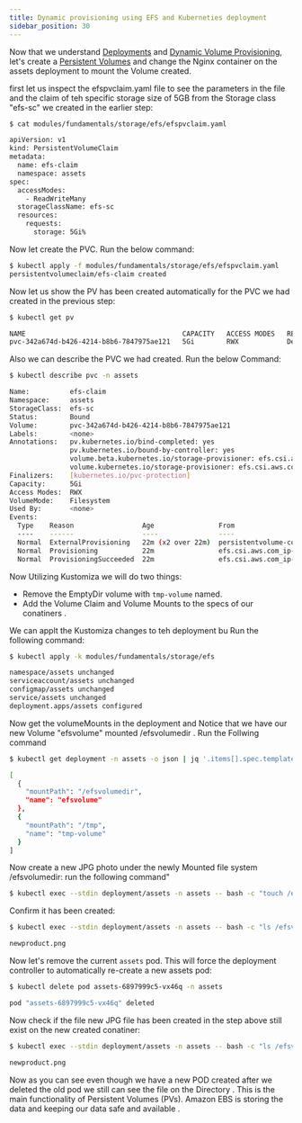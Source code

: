 ```yaml
---
title: Dynamic provisioning using EFS and Kuberneties deployment 
sidebar_position: 30
---
```


Now that we understand [Deployments](https://kubernetes.io/docs/concepts/workloads/controllers/deployment/) and [Dynamic Volume Provisioning](https://kubernetes.io/docs/concepts/storage/dynamic-provisioning/), let's create a [Persistent Volumes](https://kubernetes.io/docs/concepts/storage/persistent-volumes/) and change the Nginx container on the assets deployment to mount the Volume created.

first let us inspect the efspvclaim.yaml file to see the parameters in the file and the claim of teh specific storage size of 5GB from the Storage class "efs-sc" we created in the earlier step:

```bash
$ cat modules/fundamentals/storage/efs/efspvclaim.yaml 

apiVersion: v1
kind: PersistentVolumeClaim
metadata:
  name: efs-claim
  namespace: assets
spec:
  accessModes:
    - ReadWriteMany
  storageClassName: efs-sc
  resources:
    requests:
      storage: 5Gi%          
```
Now let create the PVC. Run the below command:

```bash
$ kubectl apply -f modules/fundamentals/storage/efs/efspvclaim.yaml
persistentvolumeclaim/efs-claim created
```

Now let us show the PV has been created automatically for the PVC we had created in the previous step:

```bash
$ kubectl get pv

NAME                                       CAPACITY   ACCESS MODES   RECLAIM POLICY   STATUS   CLAIM                                 STORAGECLASS   REASON   AGE
pvc-342a674d-b426-4214-b8b6-7847975ae121   5Gi        RWX            Delete           Bound    assets/efs-claim                      efs-sc                  2m33s
```
Also we can describe the PVC we had created. Run the below Command:

```bash
$ kubectl describe pvc -n assets

Name:          efs-claim
Namespace:     assets
StorageClass:  efs-sc
Status:        Bound
Volume:        pvc-342a674d-b426-4214-b8b6-7847975ae121
Labels:        <none>
Annotations:   pv.kubernetes.io/bind-completed: yes
               pv.kubernetes.io/bound-by-controller: yes
               volume.beta.kubernetes.io/storage-provisioner: efs.csi.aws.com
               volume.kubernetes.io/storage-provisioner: efs.csi.aws.com
Finalizers:    [kubernetes.io/pvc-protection]
Capacity:      5Gi
Access Modes:  RWX
VolumeMode:    Filesystem
Used By:       <none>
Events:
  Type    Reason                 Age                From                                                                               Message
  ----    ------                 ----               ----                                                                               -------
  Normal  ExternalProvisioning   22m (x2 over 22m)  persistentvolume-controller                                                        waiting for a volume to be created, either by external provisioner "efs.csi.aws.com" or manually created by system administrator
  Normal  Provisioning           22m                efs.csi.aws.com_ip-10-42-11-246.ec2.internal_1b9196ea-2586-49a6-87dd-5ce1d78c4c0d  External provisioner is provisioning volume for claim "assets/efs-claim"
  Normal  ProvisioningSucceeded  22m                efs.csi.aws.com_ip-10-42-11-246.ec2.internal_1b9196ea-2586-49a6-87dd-5ce1d78c4c0d  Successfully provisioned volume pvc-342a674d-b426-4214-b8b6-7847975ae121

```
Now Utilizing Kustomiza we will do two things:
* Remove the EmptyDir volume with `tmp-volume` named.
* Add the Volume Claim and Volume Mounts to the specs of our conatiners .


We can applt the Kustomiza changes to teh deployment bu Run the following command:

```bash
$ kubectl apply -k modules/fundamentals/storage/efs

namespace/assets unchanged
serviceaccount/assets unchanged
configmap/assets unchanged
service/assets unchanged
deployment.apps/assets configured

```
Now get the volumeMounts in the deployment and Notice that we have our new Volume "efsvolume" mounted /efsvolumedir . Run the Follwing command

```bash
$ kubectl get deployment -n assets -o json | jq '.items[].spec.template.spec.containers[].volumeMounts' 

[
  {
    "mountPath": "/efsvolumedir",
    "name": "efsvolume"
  },
  {
    "mountPath": "/tmp",
    "name": "tmp-volume"
  }
]
```
Now create a new JPG photo under the newly Mounted file system /efsvolumedir: run the following command"

```bash
$ kubectl exec --stdin deployment/assets -n assets -- bash -c "touch /efsvolumedir/newproduct.png"
```

Confirm it has been created:
```bash
$ kubectl exec --stdin deployment/assets -n assets -- bash -c "ls /efsvolumedir"

newproduct.png
```

Now let's remove the current `assets` pod. This will force the deployment controller to automatically re-create a new assets pod:

```bash
$ kubectl delete pod assets-6897999c5-vx46q -n assets

pod "assets-6897999c5-vx46q" deleted
```

Now check if the file new JPG file has been created in the step above still exist on the new created conatiner:

```bash
$ kubectl exec --stdin deployment/assets -n assets -- bash -c "ls /efsvolumedir"

newproduct.png
```
Now as you can see even though we have a new POD created after we deleted the old pod we still can see the file on the Directory . This is the main functionality of Persistent Volumes (PVs). Amazon EBS is storing the data and keeping our data safe and available .




